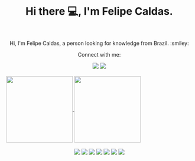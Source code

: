 <h1 align="center">Hi there 💻, I'm Felipe Caldas.</h1>
<br>
<p align="center">Hi, I'm Felipe Caldas, a person looking for knowledge from Brazil. :smiley:</p>
<p align="center">Connect with me:</p>
<div align="center">  
  <a href="https://www.linkedin.com/in/felipe-caldas-000/" target="_blank"><img src="https://img.shields.io/badge/-LinkedIn-%230077B5?style=for-the-badge&logo=linkedin&logoColor=white" target="_blank"></a> 
    <a href="https://www.instagram.com/felipecalldas/" target="_blank"><img src="https://img.shields.io/badge/-Instagram-%23E4405F?style=for-the-badge&logo=instagram&logoColor=white" target="_blank"></a>
</div>
<br>


<a href="https://github.com/felipecal">
  <img height="180em" align="center" src="https://github-readme-stats.vercel.app/api?username=felipecal&theme=dark&include_all_commits=true&count_private=true"/>
</a>
<a href="https://github.com/felipecal">
  <img height="180em" align="center" src="https://github-readme-stats.vercel.app/api/top-langs/?username=felipecal&layout=compact&theme=dark" />
</a>
<br>
<br>
<div align="center"> 
  <img src="https://img.shields.io/badge/PostgreSQL-316192?style=for-the-badge&logo=postgresql&logoColor=black" target="_blank"></a>
  <img src="https://img.shields.io/badge/MySQL-00000F?style=for-the-badge&logo=mysql&logoColor=white" target="_blank"></a> 
  <img src="https://img.shields.io/badge/Flask-000000?style=for-the-badge&logo=flask&logoColor=white" target="_blank"></a>
  <img src="https://img.shields.io/badge/Python-FFD43B?style=for-the-badge&logo=python&logoColor=darkgreen" target="_blank"></a>
  <img src="https://img.shields.io/badge/Java-ED8B00?style=for-the-badge&logo=java&logoColor=white" target="_blank"></a>
  <img src="https://img.shields.io/badge/HTML5-E34F26?style=for-the-badge&logo=html5&logoColor=white" target="_blank"></a>
  <img src="https://img.shields.io/badge/CSS3-1572B6?style=for-the-badge&logo=css3&logoColor=white" target="_blank"></a>
  <br>
</div>
<br>
<!--
**FelipeCal/FelipeCal** is a ✨ _special_ ✨ repository because its `README.md` (this file) appears on your GitHub profile.

Here are some ideas to get you started:

- 🔭 I’m currently working on ...
- 🌱 I’m currently learning ...
- 👯 I’m looking to collaborate on ...
- 🤔 I’m looking for help with ...
- 💬 Ask me about ...
- 📫 How to reach me: ...
- 😄 Pronouns: ...
- ⚡ Fun fact: ...
-->
